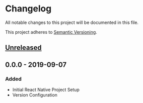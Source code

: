 # Changelog

All notable changes to this project will be documented in this file.

This project adheres to [Semantic Versioning](https://semver.org/).

## [Unreleased](https://github.com/g-ravity/suji-dokushin/compare/v0.0.0...g-ravity:master)

## 0.0.0 - 2019-09-07

### Added

- Initial React Native Project Setup
- Version Configuration
